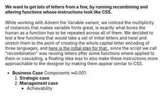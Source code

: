 
#### We want to get lots of letters from a few, by running recombining and altering functions whose instructions look like CSS.

While working with Advent the Variable variant, we noticed the multiplicity of instances that makes variable fonts great, is exactly what bores the human as a function has to be repeated across all of them. We decided to test a few functions that would take a set of initial letters and twist and stretch them to the point of creating the whole capital letter encoding of three languages, and [here is the initial plan for that.](https://github.com/VivaRado/SYFF/blob/main/Lit/recombinator.pdf), since the script we call "recombination" was reusing letters after some functions where applied to them or cascading, a floating idea was to also make these instructions more approachable to the designer by making them appear similar to CSS.


*  **Business Case** Components ∞0.001:
	1.  **Strategic case**
	1.  **Management case**
		* Achievability
